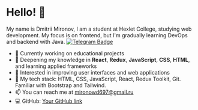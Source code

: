 # Hello! 👋

My name is Dmitrii Mironov, I am a student at Hexlet College, studying web development. My focus is on frontend, but I'm gradually learning DevOps and backend with Java.
<a href="t.me/IIsllaw">
  <img src="https://img.shields.io/badge/Telegram-blue?logo=telegram&logoColor=white" alt="Telegram Badge"/>
</a>

- 🔭 Currently working on educational projects
- 🌱 Deepening my knowledge in **React**, **Redux**, **JavaScript**, **CSS**, **HTML**, and learning applied frameworks
- 🤔 Interested in improving user interfaces and web applications
- 💼 My tech stack: HTML, CSS, JavaScript, React, Redux Toolkit, Git. Familiar with Bootstrap and Tailwind.
- 📫 You can reach me at [mironowd697@gmail.ru](mailto:mironowd697@gmail.com)
- 💻 GitHub: [Your GitHub link](https://github.com/DmitriyM01)
